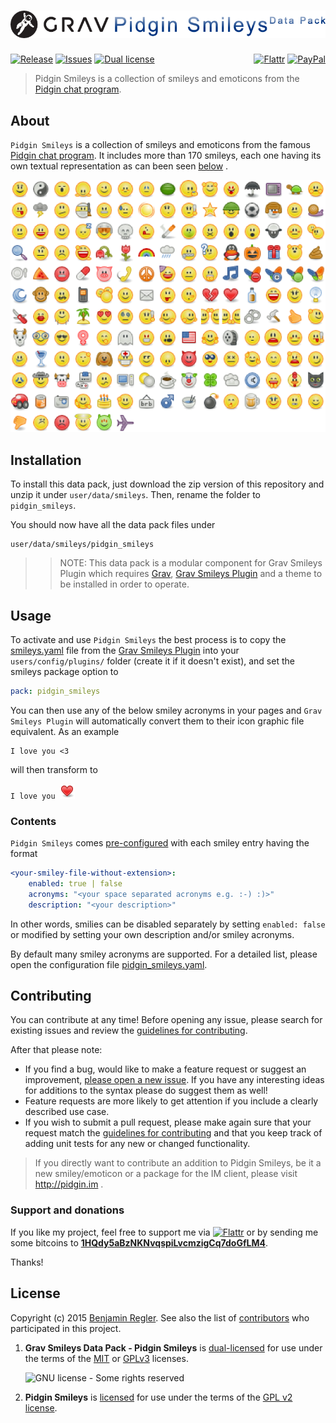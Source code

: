 # [![Grav Smileys Data Pack - Pidgin Smileys](assets/logo.png)][project]

[![Release](https://img.shields.io/github/release/sommerregen/grav-data-smileys-pidgin-smileys.svg)][project] [![Issues](https://img.shields.io/github/issues/sommerregen/grav-data-smileys-pidgin-smileys.svg)][issues] [![Dual license](https://img.shields.io/badge/dual%20license-MIT%2FGPL-blue.svg)](LICENSE "License") <span style="float:right;">[![Flattr](https://api.flattr.com/button/flattr-badge-large.png)][flattr] [![PayPal](https://www.paypal.com/en_US/i/btn/btn_donate_SM.gif)][paypal]</span>

> Pidgin Smileys is a collection of smileys and emoticons from the [Pidgin chat program](http://pidgin.im).

## About

`Pidgin Smileys` is a collection of smileys and emoticons from the famous [Pidgin chat program](http://pidgin.im). It includes more than 170 smileys, each one having its own textual representation as can been seen [below](#contents) .

![Screenshot Pidgin Smileys](assets/screenshot.png "Pidgin Smileys Preview")

## Installation

To install this data pack, just download the zip version of this repository and unzip it under `user/data/smileys`. Then, rename the folder to `pidgin_smileys`.

You should now have all the data pack files under

	user/data/smileys/pidgin_smileys

>> NOTE: This data pack is a modular component for Grav Smileys Plugin which requires [Grav](http://github.com/getgrav/grav), [Grav Smileys Plugin](https://github.com/sommerregen/grav-plugin-smileys) and a theme to be installed in order to operate.

## Usage

To activate and use `Pidgin Smileys` the best process is to copy the [smileys.yaml](https://github.com/sommerregen/grav-plugin-smileys/smileys.yaml) file from the [Grav Smileys Plugin](https://github.com/sommerregen/grav-plugin-smileys) into your `users/config/plugins/` folder (create it if it doesn't exist), and  set the smileys package option to

```yaml
pack: pidgin_smileys
```

You can then use any of the below smiley acronyms in your pages and `Grav Smileys Plugin` will automatically convert them to their icon graphic file equivalent. As an example

```
I love you <3
```

will then transform to

<code>I love you ![<3](love.png "love")</code>

### Contents

`Pidgin Smileys` comes [pre-configured](pidgin_smileys.yaml) with each smiley entry having the format

```yaml
<your-smiley-file-without-extension>:
	enabled: true | false
	acronyms: "<your space separated acronyms e.g. :-) :)>"
	description: "<your description>"
```

In other words, smilies can be disabled separately by setting `enabled: false` or modified by setting your own description and/or smiley acronyms.

By default many smiley acronyms are supported. For a detailed list, please open the configuration file [pidgin_smileys.yaml](pidgin_smileys.yaml).

## Contributing

You can contribute at any time! Before opening any issue, please search for existing issues and review the [guidelines for contributing](CONTRIBUTING.md).

After that please note:

* If you find a bug, would like to make a feature request or suggest an improvement, [please open a new issue][issues]. If you have any interesting ideas for additions to the syntax please do suggest them as well!
* Feature requests are more likely to get attention if you include a clearly described use case.
* If you wish to submit a pull request, please make again sure that your request match the [guidelines for contributing](CONTRIBUTING.md) and that you keep track of adding unit tests for any new or changed functionality.

> If you directly want to contribute an addition to Pidgin Smileys, be it a new smiley/emoticon or a package for the IM client, please visit http://pidgin.im .

### Support and donations

If you like my project, feel free to support me via [![Flattr](https://api.flattr.com/button/flattr-badge-large.png)][flattr] or by sending me some bitcoins to [**1HQdy5aBzNKNvqspiLvcmzigCq7doGfLM4**][bitcoin].

Thanks!

## License

Copyright (c) 2015 [Benjamin Regler][github]. See also the list of [contributors] who participated in this project.

1. **Grav Smileys Data Pack - Pidgin Smileys** is [dual-licensed](LICENSE) for use under the terms of the [MIT][mit-license] or [GPLv3][gpl-license] licenses.

    ![GNU license - Some rights reserved][gnu]

2. **Pidgin Smileys** is [licensed](PIDGIN_SMILEYS.LICENSE) for use under the terms of the [GPL v2 license][gpl2-license].

[github]: https://github.com/sommerregen/ "GitHub account from Benjamin Regler"
[gpl-license]: http://opensource.org/licenses/GPL-3.0 "GPLv3 license"
[gpl2-license]: http://opensource.org/licenses/GPL-2.0 "GPLv2 license"
[mit-license]: http://www.opensource.org/licenses/mit-license.php "MIT license"

[flattr]: https://flattr.com/submit/auto?user_id=Sommerregen&url=https://github.com/sommerregen/grav-data-smileys-pidgin-smileys "Flatter my GitHub project"
[paypal]: https://www.paypal.com/cgi-bin/webscr?cmd=_s-xclick&hosted_button_id=SYFNP82USG3RN "Donate for my GitHub project using PayPal"
[bitcoin]: bitcoin:1HQdy5aBzNKNvqspiLvcmzigCq7doGfLM4?label=GitHub%20project "Donate for my GitHub project using BitCoin"
[gnu]: https://upload.wikimedia.org/wikipedia/commons/thumb/3/33/License_icon-gpl-88x31.svg/88px-License_icon-gpl-88x31.svg.png "GNU license - Some rights reserved"

[project]: https://github.com/sommerregen/grav-data-smileys-pidgin-smileys
[issues]: https://github.com/sommerregen/grav-data-smileys-pidgin-smileys/issues "GitHub Issues for Grav Smileys Data Pack -- Pidgin Smileys"
[contributors]: https://github.com/sommerregen/grav-data-smileys-pidgin-smileys/graphs/contributors "List of contributors of the project"
